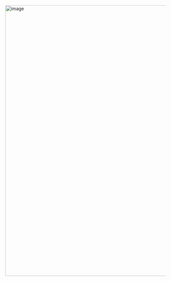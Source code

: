 <img width="1130" height="851" alt="image" src="https://github.com/user-attachments/assets/2413a349-ace3-421b-8c51-4d538cee245d" />
